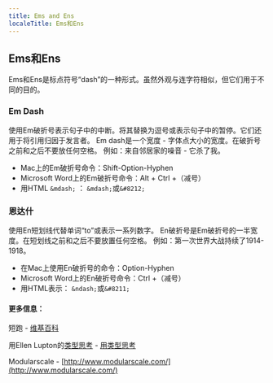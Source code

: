 ```yaml
---
title: Ems and Ens
localeTitle: Ems和Ens
---
```

## Ems和Ens

Ems和Ens是标点符号“dash”的一种形式。虽然外观与连字符相似，但它们用于不同的目的。

### Em Dash

使用Em破折号表示句子中的中断。将其替换为逗号或表示句子中的暂停。它们还用于将引用归因于发言者。 Em dash是一个宽度 - 字体点大小的宽度。在破折号之前和之后不要放任何空格。 例如：来自邻居家的噪音 - 它杀了我。

*   Mac上的Em破折号命令：Shift-Option-Hyphen
*   Microsoft Word上的Em破折号命令：Alt + Ctrl +（减号）
*   用HTML `&mdash;` ： `&mdash;`或`&#8212;`

### 恩达什

使用En短划线代替单词“to”或表示一系列数字。 En破折号是Em破折号的一半宽度。在短划线之前和之后不要放置任何空格。 例如：第一次世界大战持续了1914-1918。

*   在Mac上使用En破折号的命令：Option-Hyphen
*   Microsoft Word上的En破折号命令：Ctrl +（减号）
*   用HTML表示： `&ndash;`或`&#8211;`

#### 更多信息：

短跑 - [维基百科](https://en.wikipedia.org/wiki/Dash#Em_dash)

用Ellen Lupton的[类型思考](http://thinkingwithtype.com) - [用类型思考](http://thinkingwithtype.com)

Modularscale - [http://www.modularscale.com/](http://www.modularscale.com/)